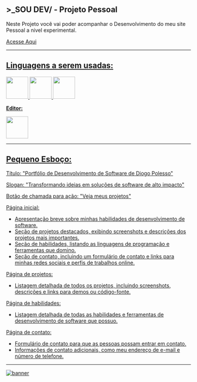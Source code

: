 ## **>_SOU DEV/ - Projeto Pessoal**

Neste Projeto você vai poder acompanhar o Desenvolvimento do meu site Pessoal a nivel experimental.

<a href="https://polessodiogo-alpha.vercel.app/" color="white">
      Acesse Aqui

****
## Linguagens a serem usadas:

<div>
<img src="https://cdn.jsdelivr.net/gh/devicons/devicon/icons/javascript/javascript-original.svg" width="60"/>
<img src="https://cdn.jsdelivr.net/gh/devicons/devicon/icons/css3/css3-plain-wordmark.svg" width="60"/>
<img src="https://cdn.jsdelivr.net/gh/devicons/devicon/icons/html5/html5-plain-wordmark.svg" width="60"/>
</div>

**Editor:**

<img src="https://cdn.jsdelivr.net/gh/devicons/devicon/icons/vscode/vscode-original.svg" width="60"/>
          

****
## Pequeno Esboço:

Título: "Portfólio de Desenvolvimento de Software de Diogo Polesso"

Slogan: "Transformando ideias em soluções de software de alto impacto"

Botão de chamada para ação: "Veja meus projetos"

Página inicial:

- Apresentação breve sobre minhas habilidades de desenvolvimento de software.
- Seção de projetos destacados, exibindo screenshots e descrições dos projetos mais importantes.
- Seção de habilidades, listando as linguagens de programação e ferramentas que domino.
- Seção de contato, incluindo um formulário de contato e links para minhas redes sociais e perfis de trabalhos online.

Página de projetos:

- Listagem detalhada de todos os projetos, incluindo screenshots, descrições e links para demos ou código-fonte.

Página de habilidades:

- Listagem detalhada de todas as habilidades e ferramentas de desenvolvimento de software que possuo.

Página de contato:

- Formulário de contato para que as pessoas possam entrar em contato.
- Informações de contato adicionais, como meu endereço de e-mail e número de telefone.

****

![banner](https://user-images.githubusercontent.com/111795220/215631270-c131e4e0-8bc4-46e4-bc6f-23d6184cf0ed.png)

